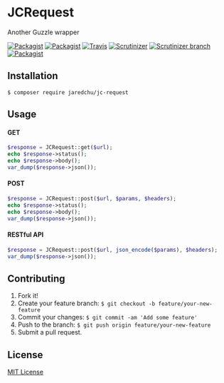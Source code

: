 # JCRequest
Another Guzzle wrapper

[![Packagist](https://img.shields.io/packagist/v/jaredchu/jc-request.svg)](https://packagist.org/packages/jaredchu/jc-request)
[![Packagist](https://img.shields.io/packagist/dt/jaredchu/jc-request.svg)](https://packagist.org/packages/jaredchu/jc-request)
[![Travis](https://img.shields.io/travis/jaredchu/JCRequest.svg)](https://travis-ci.org/jaredchu/JCRequest)
[![Scrutinizer](https://img.shields.io/scrutinizer/g/jaredchu/JCRequest.svg)](https://scrutinizer-ci.com/g/jaredchu/JCRequest/)
[![Scrutinizer branch](https://img.shields.io/scrutinizer/coverage/g/jaredchu/JCRequest/master.svg)](https://scrutinizer-ci.com/g/jaredchu/JCRequest/)
[![Packagist](https://img.shields.io/packagist/l/jaredchu/jc-request.svg)](https://packagist.org/packages/jaredchu/jc-request)

## Installation
`$ composer require jaredchu/jc-request`

## Usage

#### GET
```PHP
$response = JCRequest::get($url);
echo $response->status();
echo $response->body();
var_dump($response->json());
```
#### POST
```PHP
$response = JCRequest::post($url, $params, $headers);
echo $response->status();
echo $response->body();
var_dump($response->json());
```
#### RESTful API
```PHP
$response = JCRequest::post($url, json_encode($params), $headers);
var_dump($response->json());
```

## Contributing
1. Fork it!
2. Create your feature branch: `$ git checkout -b feature/your-new-feature`
3. Commit your changes: `$ git commit -am 'Add some feature'`
4. Push to the branch: `$ git push origin feature/your-new-feature`
5. Submit a pull request.

## License
[MIT License](https://github.com/jaredchu/JCRequest/blob/master/LICENSE)
